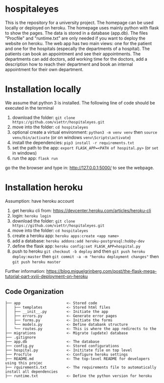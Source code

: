 # hospitaleyes

This is the repository for a university project. The homepage can be used locally or deployed on heroku. The homepage uses mainly python with flask to show the pages. The data is stored in a database (app.db). The files "Procfile" and "runtime.txt" are only needed if you want to deploy the website on heroku. The web app has two main views: one for the patient and one for the hospitals (especally the departments of a hospital). The patients can book an appointment and see their appointments. The departments can add doctors, add working time for the doctors, add a description how to reach their department and book an internal appointment for their own department. 


Installation locally
==============================
We assume that python 3 is installed. The following line of code should be executed in the terminal

1. download the folder: `git clone https://github.com/viettr/hospitaleyes.git`
2. move into the folder: `cd hospitaleyes`
3. optional create a virtual environment: `python3 -m venv venv` then `source venv/bin/activate` (or on windows `venv\Scripts\activate`)
4. install the dependencies: `pip3 install -r requirements.txt`
5. set the path to the app: `export FLASK_APP=<PATH of hospital.py>` (or `set` in windows)
6. run the app: `flask run`

go the the browser and type in: http://127.0.0.1:5000/ to see the webpage.

Installation heroku
==============================
Assumption: have heroku account

1. get heroku cli from: https://devcenter.heroku.com/articles/heroku-cli
2. login: `heroku login`
3. download the folder: `git clone https://github.com/viettr/hospitaleyes.git`
4. move into the folder: `cd hospitaleyes`
5. create a heroku app: `heroku apps:create <app name>`
6. add a database: `heroku addons:add heroku-postgresql:hobby-dev`
7. define the flask app: `heroku config:set FLASK_APP=hospital.py`
8. push to heroku `git checkout -b deploy` and then `git push heroku deploy:master` then `git commit -a -m "heroku deployment changes"` then `git push heroku master`

Further information: https://blog.miguelgrinberg.com/post/the-flask-mega-tutorial-part-xviii-deployment-on-heroku

Code Organization
------------

    ├── app                     <- Stored code
    │   ├── templates           <- Stored html files
    │   ├── __init__.py         <- Initiate the app
    │   ├── errors.py           <- Generate error pages
    │   ├── forms.py            <- Initiate the forms
    │   └── models.py           <- Define databank structure
    │   └── routes.py           <- This is where the app redirects to the
    ├── migrations              <- Migrate (update) database
    ├── .gitignore              
    ├── app.db                  <- The database
    ├── config.py               <- Stored configurations
    ├── hospital.py             <- Inititate file on top level
    ├── Procfile                <- Configure heroku settings
    ├── README.md               <- The top-level README for developers using this projec
    ├── rquirements.txt         <- The requirements file to automatically install all dependencies
    ├── runtime.txt             <- Define the python version for heroku